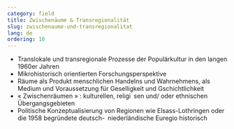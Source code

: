 ```yaml
---
category: field
title: Zwischenäume & Transregionalität
slug: zwischenaume-und-transregionalitat
lang: de
ordering: 10
---
```

- Translokale und transregionale Prozesse der Populärkultur in den langen 1960er Jahren
- Mikrohistorisch orientierten Forschungsperspektive
- Räume als Produkt menschlichen Handelns und Wahrnehmens, als Medium und Voraussetzung für Geselligkeit und Gschichtlichkeit
- « Zwischenräumen » : kulturellen, religi sen und/ oder ethnischen Übergangsgebieten
- Politische Konzeptualisierung von Regionen wie Elsass-Lothringen oder die 1958 begründete deutsch- niederländische Euregio historisch
